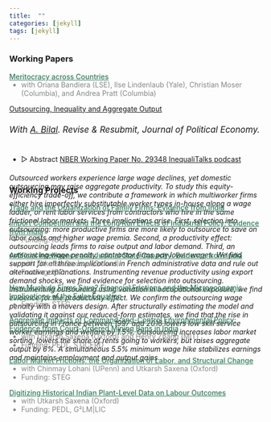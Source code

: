 ```yaml
---
title:  ""
categories: [jekyll]
tags: [jekyll]
---
```


### Working Papers

<a href="{{site.baseurl}}/files/Papers/BKLMP2024_04_15.pdf" style="color:#2c7e5a;font-weight: 500;"> Meritocracy across Countries
</a>
<ul>
  <li style="margin-top: -15px;font-size: 14px;color:#848884;">with Oriana Bandiera (LSE), Ilse Lindenlaub (Yale), Christian Moser (Columbia), and Andrea Pratt (Columbia)
  </li>
</ul>


<a href="{{site.baseurl}}/files/Papers/BKLMP2024_04_15.pdf" target="blank"> <span class="char2"> Outsourcing, Inequality and Aggregate Output</span></a><br>
<h6 style="font-size: 17px">With <a href="https://sites.google.com/site/adrienbilal/" target="blank" class="char5">A. Bilal</a>. Revise & Resubmit, <i>Journal of Political Economy</i>.</h6>

<ul class="no-bullets">
    <li><span class="abstract-toggle" data-abstract-id="bilal2022outsourcing">▷ Abstract</span> 
        <a href="https://www.nber.org/papers/w29348" target="blank"> <span class="char3"> NBER Working Paper No. 29348 </a>
        <a href="https://inequalitalks.fireside.fm/23" target="blank"> <span class="char3"> InequaliTalks podcast </a>            
    </li>
</ul> 
<div id="bilal2022outsourcing" class="abstract" style="max-height: 0;">
    <h6>Outsourced workers experience large wage declines, yet domestic outsourcing may raise aggregate productivity. To study this equity-efficiency trade-off, we contribute a framework in which multiworker firms either hire imperfectly substitutable worker types in-house along a wage ladder, or rent labor services from contractors who hire in the same frictional labor markets. Three implications arise. First, selection into outsourcing: more productive firms are more likely to outsource to save on labor costs and higher wage premia. Second, a productivity effect: outsourcing leads firms to raise output and labor demand. Third, an outsourcing wage penalty: contractor firms pay lower wages. We find support for all three implications in French administrative data and rule out alternative explanations. Instrumenting revenue productivity using export demand shocks, we find evidence for selection into outsourcing. Instrumenting outsourcing using variation in occupational exposure, we find evidence for the productivity effect. We confirm the outsourcing wage penalty with a movers design. After structurally estimating the model and validating it against our reduced-form estimates, we find that the rise in outsourcing in France between 1997 and 2016 lowers low skill service worker earnings and welfare by 1.5%. Outsourcing increases labor market sorting, lowers the share of rents going to workers, but raises aggregate output by 6%. A simultaneous 5.5% minimum wage hike stabilizes earnings and maintains employment and output gains. </h6>
</div>

### Working Projects

<a href= "" style="color:#2c7e5a;font-weight: 500;">Trade and the Organization of Family Firms: Evidence from India 
</a>

<a href= "" style="color:#2c7e5a;font-weight: 500;">Import Competition and the Long Run Effects of Industrial Policy: Evidence from India 
</a>
<ul>
  <li style="margin-top: -15px;font-size: 14px;color:#848884;">Funding: IGC
  </li>
</ul>

<a href= "" style="color:#2c7e5a;font-weight: 500;"> Artificial Intelligence and Judicial State Capacity: Evidence from India 
</a>
<ul>
  <li style="margin-top: -15px;font-size: 14px;color:#848884;">with Utkarsh Saxena (Oxford) </li>
  <li style="font-size: 14px;color:#848884;">Funding: IGC</li>
</ul>

<a href="" style="color:#2c7e5a;font-weight: 500;">How Much do Firms Save? Financial Frictions and the Microeconomic Implications of the Euler Equation
</a>
<ul>
  <li style="margin-top: -15px;font-size: 14px;color:#848884;">Funding: STEG
  </li>
</ul>

<a href="" style="color:#2c7e5a;font-weight: 500;">Aggregate Impacts of Command-and-Control Environmental Policy: Evidence from Court-Ordered Mining Bans in India
</a>
<ul>
  <li style="margin-top: -15px;font-size: 14px;color:#848884;">with Utkarsh Saxena (Oxford) and Henry Zhang (MIT)
  </li>
  <li style="font-size: 14px;color:#848884;">Funding: PEDL, STICERD
  </li>
</ul>

<a href="" style="color:#2c7e5a;font-weight: 500;">Labor Market Frictions, the Organization of Labor, and Structural Change 
</a>
<ul>
  <li style="margin-top: -15px;font-size: 14px;color:#848884;">with Chinmay Lohani (UPenn) and Utkarsh Saxena (Oxford)
  </li>
  <li style="font-size: 14px;color:#848884;">Funding: STEG
  </li>
</ul>

<a href="" style="color:#2c7e5a;font-weight: 500;">Digitizing Historical Indian Plant-Level Data on Labour Outcomes 
</a>
<ul>
  <li style="margin-top: -15px;font-size: 14px;color:#848884;">with Utkarsh Saxena (Oxford)
  </li>
  <li style="font-size: 14px;color:#848884;">Funding: PEDL, G²LM|LIC</li>
</ul>

<!-- 
### Publications
- forth, <a href="{{site.baseurl}}/files/aeri_NN/aeri_NN.pdf" style="color:#e25440;font-weight: bold;">Using TITLE</a>, ***JOURNAL***&nbsp;&nbsp;&nbsp;&#10098;[git](https://github.com/thomas9t/spatial-econ-cnn)&#10099;
    * AUTHORS
<br/>
<br/>
- 2022, <a href="{{site.baseurl}}/files/are_EITR/tradewar_1203.pdf" style="color:#e25440;font-weight: bold;">TITLE</a>, ***JOURNAL***
    - AUTHOR
  * [Economist](https://www.economist.com/finance-and-economics/2022/01/01/new-research-counts-the-costs-of-the-sino-american-trade-war) 
<br/>
<br/>
### Chapters & Policy Notes 
- <a style="display: block; color:#848884; margin-top: -15px">  with Utkarsh Saxena (Oxford) </a>
- <a style="display: block; color:#848884; margin-top: -15px">  Funding: PEDL, G²LM|LIC </a> 
<br/>-->
